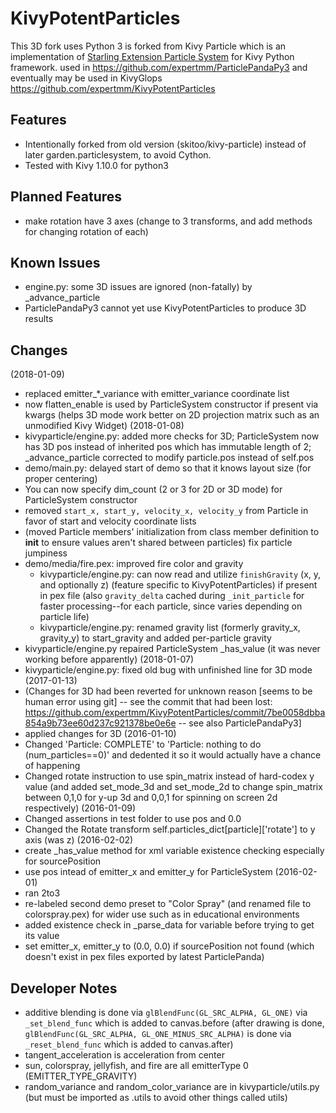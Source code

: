 # KivyPotentParticles
This 3D fork uses Python 3 is forked from Kivy Particle which is an implementation of [Starling Extension Particle System](https://github.com/PrimaryFeather/Starling-Extension-Particle-System) for Kivy Python framework.
used in https://github.com/expertmm/ParticlePandaPy3 and eventually may be used in KivyGlops
<https://github.com/expertmm/KivyPotentParticles>

## Features
* Intentionally forked from old version (skitoo/kivy-particle) instead of later garden.particlesystem, to avoid Cython.
* Tested with Kivy 1.10.0 for python3

## Planned Features
* make rotation have 3 axes (change to 3 transforms, and add methods for changing rotation of each)

## Known Issues
* engine.py: some 3D issues are ignored (non-fatally) by _advance_particle
* ParticlePandaPy3 cannot yet use KivyPotentParticles to produce 3D results

## Changes
(2018-01-09)
* replaced emitter_*_variance with emitter_variance coordinate list
* now flatten_enable is used by ParticleSystem constructor if present via kwargs (helps 3D mode work better on 2D projection matrix such as an unmodified Kivy Widget)
(2018-01-08)
* kivyparticle/engine.py: added more checks for 3D; ParticleSystem now has 3D pos instead of inherited pos which has immutable length of 2; _advance_particle corrected to modify particle.pos instead of self.pos
* demo/main.py: delayed start of demo so that it knows layout size (for proper centering)
* You can now specify dim_count (2 or 3 for 2D or 3D mode) for ParticleSystem constructor
* removed `start_x, start_y, velocity_x, velocity_y` from Particle in favor of start and velocity coordinate lists
* (moved Particle members' initialization from class member definition to __init__ to ensure values aren't shared between particles) fix particle jumpiness
* demo/media/fire.pex: improved fire color and gravity
  * kivyparticle/engine.py: can now read and utilize `finishGravity` (x, y, and optionally z) (feature specific to KivyPotentParticles) if present in pex file (also `gravity_delta` cached during `_init_particle` for faster processing--for each particle, since varies depending on particle life)
  * kivyparticle/engine.py: renamed gravity list (formerly gravity_x, gravity_y) to start_gravity and added per-particle gravity
* kivyparticle/engine.py repaired ParticleSystem _has_value (it was never working before apparently)
(2018-01-07)
* kivyparticle/engine.py: fixed old bug with unfinished line for 3D mode
(2017-01-13)
* (Changes for 3D had been reverted for unknown reason [seems to be human error using git] -- see the commit that had been lost: https://github.com/expertmm/KivyPotentParticles/commit/7be0058dbba854a9b73ee60d237c921378be0e6e -- see also ParticlePandaPy3]
* applied changes for 3D
(2016-01-10)
* Changed 'Particle: COMPLETE' to 'Particle: nothing to do (num_particles==0)' and dedented it so it would actually have a chance of happening
* Changed rotate instruction to use spin_matrix instead of hard-codex y value (and added set_mode_3d and set_mode_2d to change spin_matrix between 0,1,0 for y-up 3d and 0,0,1 for spinning on screen 2d respectively)
(2016-01-09)
* Changed assertions in test folder to use pos and 0.0
* Changed the Rotate transform self.particles_dict[particle]['rotate'] to y axis (was z)
(2016-02-02)
* create _has_value method for xml variable existence checking especially for sourcePosition
* use pos intead of emitter_x and emitter_y for ParticleSystem
(2016-02-01)
* ran 2to3
* re-labeled second demo preset to "Color Spray" (and renamed file to colorspray.pex) for wider use such as in educational environments
* added existence check in _parse_data for variable before trying to get its value
* set emitter_x, emitter_y to (0.0, 0.0) if sourcePosition not found (which doesn't exist in pex files exported by latest ParticlePanda)

## Developer Notes
* additive blending is done via `glBlendFunc(GL_SRC_ALPHA, GL_ONE)` via `_set_blend_func` which is added to canvas.before (after drawing is done, `glBlendFunc(GL_SRC_ALPHA, GL_ONE_MINUS_SRC_ALPHA)` is done via `_reset_blend_func` which is added to canvas.after)
* tangent_acceleration is acceleration from center
* sun, colorspray, jellyfish, and fire are all emitterType 0 (EMITTER_TYPE_GRAVITY)
* random_variance and random_color_variance are in kivyparticle/utils.py (but must be imported as .utils to avoid other things called utils)
